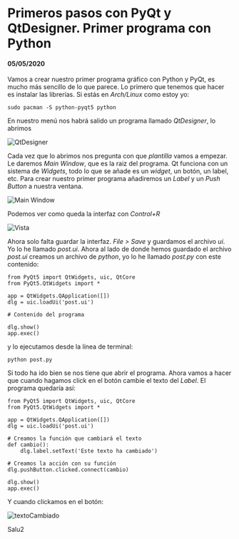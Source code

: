 # Primeros pasos con PyQt y QtDesigner. Primer programa con Python
#### 05/05/2020

Vamos a crear nuestro primer programa gráfico con Python y PyQt, es mucho más sencillo de lo que parece. Lo primero que tenemos que hacer es instalar las librerías. Si estás en *Arch/Linux* como estoy yo:

	sudo pacman -S python-pyqt5 python

En nuestro menú nos habrá salido un programa llamado *QtDesigner*, lo abrimos

![QtDesigner](https://silly-goldberg-68d2eb.netlify.com/primeros-pasos-python-qt/qtdesigner.png	"Abriendo QtDesigner")

Cada vez que lo abrimos nos pregunta con que *plantilla* vamos a empezar. Le daremos *Main Window*, que es la raiz del programa. Qt funciona con un sistema de *Widgets*, todo lo que se añade es un *widget*, un botón, un label, etc.
Para crear nuestro primer programa añadiremos un *Label* y un *Push Button* a  nuestra ventana.

![Main Window](https://clonbg.netlify.app/primeros-pasos-python-qt/mainWindow.png	"Arrastrando Widgets")

Podemos ver como queda la interfaz con *Control+R*

![Vista](https://clonbg.netlify.app/primeros-pasos-python-qt/vista.png	"Vista del programa")

Ahora solo falta guardar la interfaz. *File > Save* y guardamos el archivo *ui*. Yo lo he llamado *post.ui*. Ahora al lado de donde hemos guardado el archivo *post.ui* creamos un archivo de *python*, yo lo he llamado *post.py* con este contenido:

	from PyQt5 import QtWidgets, uic, QtCore
	from PyQt5.QtWidgets import *

	app = QtWidgets.QApplication([])
	dlg = uic.loadUi('post.ui')

	# Contenido del programa

	dlg.show()
	app.exec()

y lo ejecutamos desde la línea de terminal:

	python post.py

Si todo ha ido bien se nos tiene que abrir el programa. Ahora vamos a hacer que cuando hagamos click en el botón cambie el texto del *Label*. El programa quedaría así:

	from PyQt5 import QtWidgets, uic, QtCore
	from PyQt5.QtWidgets import *

	app = QtWidgets.QApplication([])
	dlg = uic.loadUi('post.ui')

	# Creamos la función que cambiará el texto
	def cambio():
		dlg.label.setText('Este texto ha cambiado')

	# Creamos la acción con su función
	dlg.pushButton.clicked.connect(cambio)

	dlg.show()
	app.exec()

Y cuando clickamos en el botón:

![textoCambiado](https://clonbg.netlify.app/primeros-pasos-python-qt/texto.png	"Texto cambiado")

Salu2
